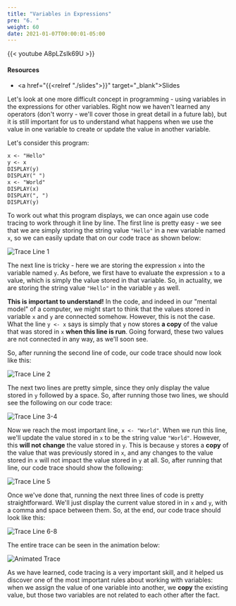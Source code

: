 ```yaml
---
title: "Variables in Expressions"
pre: "6. "
weight: 60
date: 2021-01-07T00:00:01-05:00
---
```


{{< youtube A8pLZsIk69U >}}

#### Resources

* <a href="{{<relref "./slides">}}" target="_blank">Slides</a>

Let's look at one more difficult concept in programming - using variables in the expressions for other variables. Right now we haven't learned any operators (don't worry - we'll cover those in great detail in a future lab), but it is still important for us to understand what happens when we use the value in one variable to create or update the value in another variable.

Let's consider this program:

```tex
x <- "Hello"
y <- x
DISPLAY(y)
DISPLAY(" ")
x <- "World"
DISPLAY(x)
DISPLAY(", ")
DISPLAY(y)
```

To work out what this program displays, we can once again use code tracing to work through it line by line. The first line is pretty easy - we see that we are simply storing the string value `"Hello"` in a new variable named `x`, so we can easily update that on our code trace as shown below:

![Trace Line 1](/cc110/images/lab2/trace2_1.png)

The next line is tricky - here we are storing the expression `x` into the variable named `y`. As before, we first have to evaluate the expression `x` to a value, which is simply the value stored in that variable. So, in actuality, we are storing the string value `"Hello"` in the variable `y` as well. 

**This is important to understand!** In the code, and indeed in our "mental model" of a computer, we might start to think that the values stored in variable `x` and `y` are connected somehow. However, this is not the case. What the line `y <- x` says is simply that `y` now stores **a copy** of the value that was stored in `x` **when this line is run**. Going forward, these two values are not connected in any way, as we'll soon see.

So, after running the second line of code, our code trace should now look like this:

![Trace Line 2](/cc110/images/lab2/trace2_2.png)

The next two lines are pretty simple, since they only display the value stored in `y` followed by a space. So, after running those two lines, we should see the following on our code trace:

![Trace Line 3-4](/cc110/images/lab2/trace2_4.png)

Now we reach the most important line, `x <- "World"`. When we run this line, we'll update the value stored in `x` to be the string value `"World"`. However, this **will not change** the value stored in `y`. This is because `y` stores a **copy** of the value that was previously stored in `x`, and any changes to the value stored in `x` will not impact the value stored in `y` at all. So, after running that line, our code trace should show the following:

![Trace Line 5](/cc110/images/lab2/trace2_5.png)

Once we've done that, running the next three lines of code is pretty straightforward. We'll just display the current value stored in in `x` and `y`, with a comma and space between them. So, at the end, our code trace should look like this:

![Trace Line 6-8](/cc110/images/lab2/trace2_8.png)

The entire trace can be seen in the animation below:

![Animated Trace](/cc110/images/lab2/trace2.gif)

As we have learned, code tracing is a very important skill, and it helped us discover one of the most important rules about working with variables: when we assign the value of one variable into another, we **copy** the existing value, but those two variables are not related to each other after the fact. 